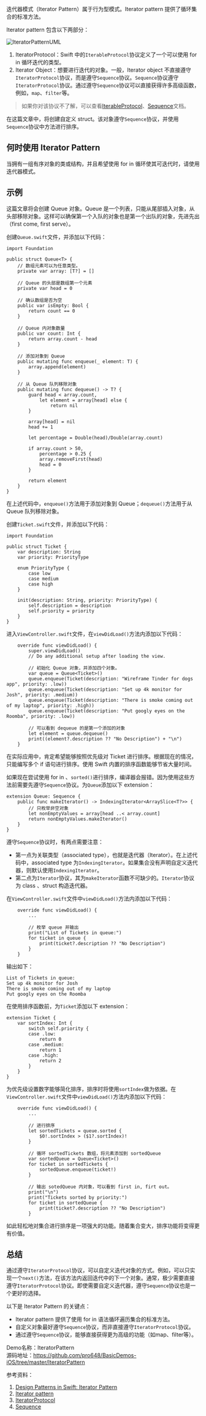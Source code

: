 迭代器模式（Iterator Pattern）属于行为型模式。Iterator pattern 提供了循环集合的标准方法。

Iterator pattern 包含以下两部分：

![IteratorPatternUML](images/IteratorPatternUML.png)

1. IteratorProtocol：Swift 中的`IterableProtocol`协议定义了一个可以使用 for in 循环迭代的类型。
2. Iterator Object：想要进行迭代的对象。一般，Iterator object 不直接遵守`IteratorProtocol`协议，而是遵守`Sequence`协议。`Sequence`协议遵守`IteratorProtocol`协议。通过遵守`Sequence`协议可以直接获得许多高级函数，例如，`map`、`filter`等。

> 如果你对该协议不了解，可以查看[IterableProtocol](https://developer.apple.com/documentation/swift/iteratorprotocol)、[Sequence](https://developer.apple.com/documentation/swift/sequence)文档。

在这篇文章中，将创建自定义 struct。该对象遵守`Sequence`协议，并使用`Sequence`协议中方法进行排序。

## 何时使用 Iterator Pattern

当拥有一组有序对象的类或结构，并且希望使用 for in 循环使其可迭代时，请使用迭代器模式。

## 示例

这篇文章将会创建 Queue 对象。Queue 是一个列表，只能从尾部插入对象，从头部移除对象。这样可以确保第一个入队的对象也是第一个出队的对象，先进先出（first come, first serve）。

创建`Queue.swift`文件，并添加以下代码：

```
import Foundation

public struct Queue<T> {
    // 数组元素可以为任意类型。
    private var array: [T?] = []
    
    // Queue 的头部是数组第一个元素
    private var head = 0
    
    // 确认数组是否为空
    public var isEmpty: Bool {
        return count == 0
    }
    
    // Queue 内对象数量
    public var count: Int {
        return array.count - head
    }
    
    // 添加对象到 Queue
    public mutating func enqueue(_ element: T) {
        array.append(element)
    }
    
    // 从 Queue 队列移除对象
    public mutating func dequeue() -> T? {
        guard head < array.count,
            let element = array[head] else {
                return nil
        }
        
        array[head] = nil
        head += 1
        
        let percentage = Double(head)/Double(array.count)
        
        if array.count > 50,
            percentage > 0.25 {
            array.removeFirst(head)
            head = 0
        }
        
        return element
    }
}
```

在上述代码中，`enqueue()`方法用于添加对象到 Queue；`dequeue()`方法用于从 Queue 队列移除对象。

创建`Ticket.swift`文件，并添加以下代码：

```
import Foundation

public struct Ticket {
    var description: String
    var priority: PriorityType
    
    enum PriorityType {
        case low
        case medium
        case high
    }
    
    init(description: String, priority: PriorityType) {
        self.description = description
        self.priority = priority
    }
}
```

进入`ViewController.swift`文件，在`viewDidLoad()`方法内添加以下代码：

```
    override func viewDidLoad() {
        super.viewDidLoad()
        // Do any additional setup after loading the view.
        
        // 初始化 Queue 对象，并添加四个对象。
        var queue = Queue<Ticket>()
        queue.enqueue(Ticket(description: "Wireframe Tinder for dogs app", priority: .low))
        queue.enqueue(Ticket(description: "Set up 4k monitor for Josh", priority: .medium))
        queue.enqueue(Ticket(description: "There is smoke coming out of my laptop", priority: .high))
        queue.enqueue(Ticket(description: "Put googly eyes on the Roomba", priority: .low))
        
        // 可以看到 dequeue 的是第一个添加的对象
        let element = queue.dequeue()
        print((element?.description ?? "No Description") + "\n")
    }
```

在实际应用中，肯定希望能够按照优先级对 Ticket 进行排序。根据现在的情况，只能编写多个 if 语句进行排序。使用 Swift 内置的排序函数能够节省大量时间。

如果现在尝试使用 for in 、`sorted()`进行排序，编译器会报错。因为使用这些方法前需要先遵守`Sequence`协议。为`Queue`添加以下 extension：

```
extension Queue: Sequence {
    public func makeIterator() -> IndexingIterator<ArraySlice<T?>> {
        // 只枚举非空对象
        let nonEmptyValues = array[head ..< array.count]
        return nonEmptyValues.makeIterator()
    }
}
```

遵守`Sequence`协议时，有两点需要注意：

- 第一点为关联类型（associated type），也就是迭代器（Iterator）。在上述代码中，associated type 为`IndexingIterator`。如果集合没有声明自定义迭代器，则默认使用`IndexingIterator`。
- 第二点为`Iterator`协议，其为`makeIterator`函数不可缺少的。`Iterator`协议为 class 、struct 构造迭代器。

在`ViewController.swift`文件中`viewDidLoad()`方法内添加以下代码：

```
    override func viewDidLoad() {
        ...
        
        // 枚举 queue 并输出
        print("List of Tickets in queue:")
        for ticket in queue {
            print(ticket?.description ?? "No Description")
        }
    }
```

输出如下：

```
List of Tickets in queue:
Set up 4k monitor for Josh
There is smoke coming out of my laptop
Put googly eyes on the Roomba
```

在使用排序函数前，为`Ticket`添加以下 extension：

```
extension Ticket {
    var sortIndex: Int {
        switch self.priority {
        case .low:
            return 0
        case .medium:
            return 1
        case .high:
            return 2
        }
    }
}
```

为优先级设置数字能够简化排序，排序时将使用`sortIndex`做为依据。在`ViewController.swift`文件中`viewDidLoad()`方法内添加以下代码：

```
    override func viewDidLoad() {
        ...
        
        // 进行排序
        let sortedTickets = queue.sorted {
            $0!.sortIndex > ($1?.sortIndex)!
        }
        
        // 循环 sortedTickets 数组，将元素添加到 sortedQueue
        var sortedQueue = Queue<Ticket>()
        for ticket in sortedTickets {
            sortedQueue.enqueue(ticket!)
        }
        
        // 输出 sotedQueue 内对象，可以看到 first in, firt out。
        print("\n")
        print("Tickets sorted by priority:")
        for ticket in sortedQueue {
            print(ticket?.description ?? "No Description")
        }
```

如此轻松地对集合进行排序是一项强大的功能。随着集合变大，排序功能将变得更有价值。

## 总结

通过遵守`IteratorProtocol`协议，可以自定义迭代对象的方式。例如，可以只实现一个`next()`方法，在该方法内返回迭代中的下一个对象。通常，极少需要直接遵守`IteratorProtocol`协议。即使需要自定义迭代器，遵守`Sequence`协议也是一个更好的选择。

以下是 Iterator Pattern 的关键点：

- Iterator pattern 提供了使用 for in 语法循环遍历集合的标准方法。
- 自定义对象最好遵守`Sequence`协议，而非直接遵守`IteratorProtocol`协议。
- 通过遵守`Sequence`协议，能够直接获得更为高级的功能（如map、filter等）。

Demo名称：IteratorPattern  
源码地址：<https://github.com/pro648/BasicDemos-iOS/tree/master/IteratorPattern>

参考资料：

1. [Design Patterns in Swift: Iterator Pattern](https://agostini.tech/2018/06/10/design-patterns-in-swift-iterator-pattern/)
2. [Iterator pattern](https://en.wikipedia.org/wiki/Iterator_pattern)
3. [IteratorProtocol](https://developer.apple.com/documentation/swift/iteratorprotocol)
4. [Sequence](https://developer.apple.com/documentation/swift/sequence)

